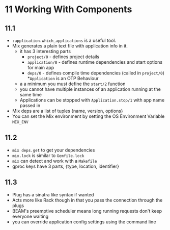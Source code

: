 # 11 Working With Components

## 11.1

* `:application.which_applications` is a useful tool.
* Mix generates a plain text file with application info in it.
  * it has 3 interesting parts
    * `project/0` - defines project details
    * `application/0` - defines runtime dependencies and start options for main app
    * `deps/0` - defines compile time dependencies (called in `project/0`)
*`Application` is an OTP Behaviour
  * a a minimum you must define the `start/2` function
  * you cannot have multiple instances of an application running at the same time
  * Applications can be stopped with `Application.stop/1` with app name passed in
* Mix deps are a list of tuples {name, version, options}
* You can set the Mix environment by setting the OS Environment Variable `MIX_ENV`

## 11.2

* `mix deps.get` to get your dependencies
* `mix.lock` is similar to `Gemfile.lock`
* `mix` can detect and work with a `Makefile`
* gproc keys have 3 parts, {type, location, identifier}

## 11.3

* Plug has a sinatra like syntax if wanted
* Acts more like Rack though in that you pass the connection through the plugs
* BEAM's preemptive scheduler means long running requests don't keep everyone waiting
* you can override application config settings using the command line
